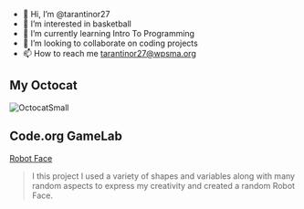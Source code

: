 - 👋 Hi, I’m @tarantinor27
- 👀 I’m interested in basketball
- 🌱 I’m currently learning Intro To Programming
- 💞️ I’m looking to collaborate on coding projects
- 📫 How to reach me tarantinor27@wpsma.org

<!---
tarantinor27/tarantinor27 is a ✨ special ✨ repository because its `README.md` (this file) appears on your GitHub profile.
You can click the Preview link to take a look at your changes.
--->
## My Octocat
![OctocatSmall](https://github.com/tarantinor27/tarantinor27/assets/146843439/2ffe4270-09e0-4e51-b93f-39ae9b55d2c5)
## Code.org GameLab
[Robot Face](https://tarantinor27.github.io/Robot)
>I this project I used a variety of shapes and variables along with many random aspects to express my creativity and created a random Robot Face.
